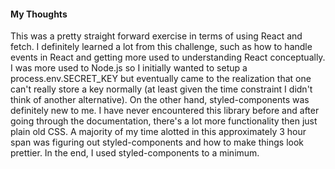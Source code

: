 #### My Thoughts

This was a pretty straight forward exercise in terms of using React and fetch. I definitely learned a lot from this challenge, such as how to handle events in React and getting more used to understanding React conceptually. I was more used to Node.js so I initially wanted to setup a process.env.SECRET_KEY but eventually came to the realization that one can't really store a key normally (at least given the time constraint I didn't think of another alternative). On the other hand, styled-components was definitely new to me. I have never encountered this library before and after going through the documentation, there's a lot more functionality then just plain old CSS. A majority of my time alotted in this approximately 3 hour span was figuring out styled-components and how to make things look prettier. In the end, I used styled-components to a minimum. 